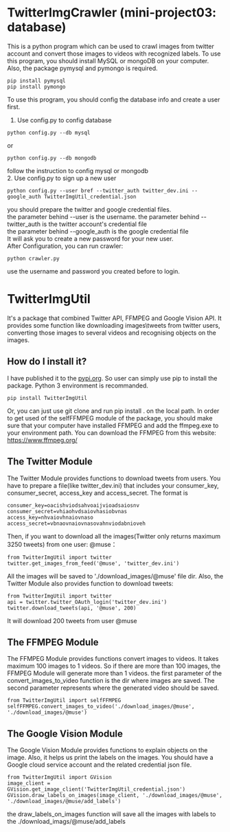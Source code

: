 # TwitterImgCrawler (mini-project03: database)
This is a python program which can be used to crawl images from twitter account and convert those images to videos with recognized labels.
To use this program, you should install MySQL or mongoDB on your computer.  
Also, the package pymysql and pymongo is required.  
```
pip install pymysql
pip install pymongo
```
To use this program, you should config the database info and create a user first.
1. Use config.py to config database
```
python config.py --db mysql
```
or
```
python config.py --db mongodb
```
follow the instruction to config mysql or mongodb  
2. Use config.py to sign up a new user
```
python config.py --user bref --twitter_auth twitter_dev.ini --google_auth TwitterImgUtil_credential.json
```
you should prepare the twitter and google credential files.  
the parameter behind --user is the username.
the parameter behind --twitter_auth is the twitter account's credential file  
the parameter behind --google_auth is the google credential file  
It will ask you to create a new password for your new user.  
After Configuration, you can run crawler:  
```
python crawler.py
```
use the username and password you created before to login.

# TwitterImgUtil
It's a package that combined Twitter API, FFMPEG and Google Vision API. It provides some function like downloading images\tweets from twitter users, converting those images to several videos and recognising objects on the images.
## How do I install it?
I have published it to the [pypi.org](https://pypi.org/project/TwitterImgUtil/#description). So user can simply use pip to install the package. Python 3 environment is recommanded.
```
pip install TwitterImgUtil
```
Or, you can just use git clone and run pip install . on the local path.
In order to get used of the selfFFMPEG module of the package, you should make sure that your computer have installed FFMPEG and add the ffmpeg.exe to your environment path.
You can download the FFMPEG from this website: https://www.ffmpeg.org/
## The Twitter Module
The Twitter Module provides functions to download tweets from users. You have to prepare a file(like twitter_dev.ini) that includes your consumer_key, consumer_secret, access_key and access_secret. The format is
```
consumer_key=oacishviodsahvoaijvioadsaiosnv
consumer_secret=vhiaohvdsaiovhasiobvnas
access_key=nhvaiovhnaiovnaso
access_secret=vbnaovnaiovnasovahnviodabnioveh
```
Then, if you want to download all the images(Twitter only returns maximum 3250 tweets) from one user: @muse：
```
from TwitterImgUtil import twitter
twitter.get_images_from_feed('@muse', 'twitter_dev.ini')
```
All the images will be saved to './download_images/@muse' file dir.
Also, the Twitter Module also provides function to download tweets:
```
from TwitterImgUtil import twitter
api = twitter.twitter_OAuth_login('twitter_dev.ini')
twitter.download_tweets(api, '@muse', 200)
```
It will download 200 tweets from user @muse
## The FFMPEG Module
The FFMPEG Module provides functions convert images to videos. It takes maximum 100 images to 1 videos. So if there are more than 100 images, the FFMPEG Module will generate more than 1 videos.
the first parameter of the convert_images_to_video function is the dir where images are saved. The second parameter represents where the generated video should be saved.
```
from TwitterImgUtil import selfFFMPEG
selfFFMPEG.convert_images_to_video('./download_images/@muse', './download_images/@muse')
```
## The Google Vision Module
The Google Vision Module provides functions to explain objects on the image. Also, it helps us print the labels on the images.
You should have a Google cloud service account and the related credential json file.
```
from TwitterImgUtil import GVision
image_client = GVision.get_image_client('TwitterImgUtil_credential.json')
GVision.draw_labels_on_images(image_client, './download_images/@muse', './download_images/@muse/add_labels')
```
the draw_labels_on_images function will save all the images with labels to the ./download_imags/@muse/add_labels
